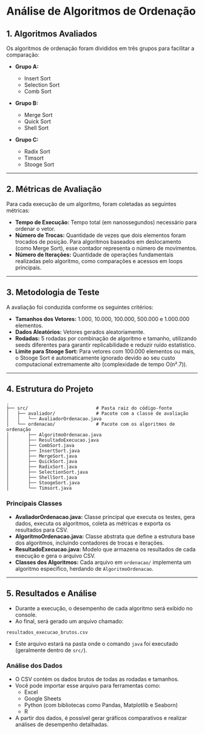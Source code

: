 # Análise de Algoritmos de Ordenação

## 1. Algoritmos Avaliados

Os algoritmos de ordenação foram divididos em três grupos para facilitar a comparação:

- **Grupo A:**
  - Insert Sort
  - Selection Sort
  - Comb Sort

- **Grupo B:**
  - Merge Sort
  - Quick Sort
  - Shell Sort

- **Grupo C:**
  - Radix Sort
  - Timsort
  - Stooge Sort

---

## 2. Métricas de Avaliação

Para cada execução de um algoritmo, foram coletadas as seguintes métricas:

- **Tempo de Execução:** Tempo total (em nanossegundos) necessário para ordenar o vetor.
- **Número de Trocas:** Quantidade de vezes que dois elementos foram trocados de posição. Para algoritmos baseados em deslocamento (como Merge Sort), esse contador representa o número de movimentos.
- **Número de Iterações:** Quantidade de operações fundamentais realizadas pelo algoritmo, como comparações e acessos em loops principais.

---

## 3. Metodologia de Teste

A avaliação foi conduzida conforme os seguintes critérios:

- **Tamanhos dos Vetores:** 1.000, 10.000, 100.000, 500.000 e 1.000.000 elementos.
- **Dados Aleatórios:** Vetores gerados aleatoriamente.
- **Rodadas:** 5 rodadas por combinação de algoritmo e tamanho, utilizando seeds diferentes para garantir replicabilidade e reduzir ruído estatístico.
- **Limite para Stooge Sort:** Para vetores com 100.000 elementos ou mais, o Stooge Sort é automaticamente ignorado devido ao seu custo computacional extremamente alto (complexidade de tempo O(n².7)).

---

## 4. Estrutura do Projeto

```
.
├── src/                         # Pasta raiz do código-fonte
│   ├── avaliador/               # Pacote com a classe de avaliação
│   │   └── AvaliadorOrdenacao.java
│   └── ordenacao/               # Pacote com os algoritmos de ordenação
│       ├── AlgoritmoOrdenacao.java
│       ├── ResultadoExecucao.java
│       ├── CombSort.java
│       ├── InsertSort.java
│       ├── MergeSort.java
│       ├── QuickSort.java
│       ├── RadixSort.java
│       ├── SelectionSort.java
│       ├── ShellSort.java
│       ├── StoogeSort.java
│       └── Timsort.java
```

### Principais Classes

- **AvaliadorOrdenacao.java:** Classe principal que executa os testes, gera dados, executa os algoritmos, coleta as métricas e exporta os resultados para CSV.
- **AlgoritmoOrdenacao.java:** Classe abstrata que define a estrutura base dos algoritmos, incluindo contadores de trocas e iterações.
- **ResultadoExecucao.java:** Modelo que armazena os resultados de cada execução e gera o arquivo CSV.
- **Classes dos Algoritmos:** Cada arquivo em `ordenacao/` implementa um algoritmo específico, herdando de `AlgoritmoOrdenacao`.

---

## 5. Resultados e Análise

- Durante a execução, o desempenho de cada algoritmo será exibido no console.
- Ao final, será gerado um arquivo chamado:

```
resultados_execucao_brutos.csv
```

- Este arquivo estará na pasta onde o comando `java` foi executado (geralmente dentro de `src/`).

### Análise dos Dados

- O CSV contém os dados brutos de todas as rodadas e tamanhos.
- Você pode importar esse arquivo para ferramentas como:
  - Excel
  - Google Sheets
  - Python (com bibliotecas como Pandas, Matplotlib e Seaborn)
  - R
- A partir dos dados, é possível gerar gráficos comparativos e realizar análises de desempenho detalhadas.
